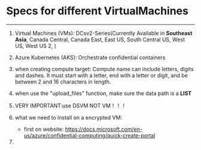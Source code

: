 # Specs for different VirtualMachines
---
1. Virtual Machines (VMs): DCsv2-Series(Currently Available in **Southeast Asia**, Canada Central, Canada East, East US, South Central US, West US, West US 2, )
2. Azure Kubernetes (AKS): Orchestrate confidential containers
3. when creating compute target: Compute name can include letters, digits and dashes. It must start with a letter, end with a letter or digit, and be between 2 and 16 characters in length.
4. when use the "upload_files" function, make sure the data path is a **LIST**
5. VERY IMPORTANT:use DSVM NOT VM！！！
6. what we need to install on a encrypted VM:  
   - first on website: https://docs.microsoft.com/en-us/azure/confidential-computing/quick-create-portal

7. 